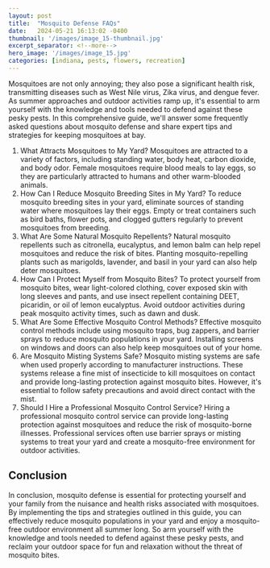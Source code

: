 ```yaml
---
layout: post
title:  "Mosquito Defense FAQs"
date:   2024-05-21 16:13:02 -0400
thumbnail: '/images/image_15-thumbnail.jpg'
excerpt_separator: <!--more-->
hero_image: '/images/image_15.jpg'
categories: [indiana, pests, flowers, recreation]
---
```

Mosquitoes are not only annoying; they also pose a significant health risk, transmitting diseases such as West Nile virus, Zika virus, and dengue fever.<!--more--> As summer approaches and outdoor activities ramp up, it's essential to arm yourself with the knowledge and tools needed to defend against these pesky pests. In this comprehensive guide, we'll answer some frequently asked questions about mosquito defense and share expert tips and strategies for keeping mosquitoes at bay.
1. What Attracts Mosquitoes to My Yard?
Mosquitoes are attracted to a variety of factors, including standing water, body heat, carbon dioxide, and body odor. Female mosquitoes require blood meals to lay eggs, so they are particularly attracted to humans and other warm-blooded animals.
2. How Can I Reduce Mosquito Breeding Sites in My Yard?
To reduce mosquito breeding sites in your yard, eliminate sources of standing water where mosquitoes lay their eggs. Empty or treat containers such as bird baths, flower pots, and clogged gutters regularly to prevent mosquitoes from breeding.
3. What Are Some Natural Mosquito Repellents?
Natural mosquito repellents such as citronella, eucalyptus, and lemon balm can help repel mosquitoes and reduce the risk of bites. Planting mosquito-repelling plants such as marigolds, lavender, and basil in your yard can also help deter mosquitoes.
4. How Can I Protect Myself from Mosquito Bites?
To protect yourself from mosquito bites, wear light-colored clothing, cover exposed skin with long sleeves and pants, and use insect repellent containing DEET, picaridin, or oil of lemon eucalyptus. Avoid outdoor activities during peak mosquito activity times, such as dawn and dusk.
5. What Are Some Effective Mosquito Control Methods?
Effective mosquito control methods include using mosquito traps, bug zappers, and barrier sprays to reduce mosquito populations in your yard. Installing screens on windows and doors can also help keep mosquitoes out of your home.
6. Are Mosquito Misting Systems Safe?
Mosquito misting systems are safe when used properly according to manufacturer instructions. These systems release a fine mist of insecticide to kill mosquitoes on contact and provide long-lasting protection against mosquito bites. However, it's essential to follow safety precautions and avoid direct contact with the mist.
7. Should I Hire a Professional Mosquito Control Service?
Hiring a professional mosquito control service can provide long-lasting protection against mosquitoes and reduce the risk of mosquito-borne illnesses. Professional services often use barrier sprays or misting systems to treat your yard and create a mosquito-free environment for outdoor activities.

## Conclusion
In conclusion, mosquito defense is essential for protecting yourself and your family from the nuisance and health risks associated with mosquitoes. By implementing the tips and strategies outlined in this guide, you can effectively reduce mosquito populations in your yard and enjoy a mosquito-free outdoor environment all summer long. So arm yourself with the knowledge and tools needed to defend against these pesky pests, and reclaim your outdoor space for fun and relaxation without the threat of mosquito bites.
